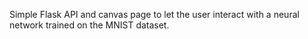 Simple Flask API and canvas page to let the user interact with a neural network trained on the MNIST dataset.
